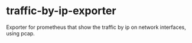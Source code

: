 # traffic-by-ip-exporter
Exporter for prometheus that show the traffic by ip on network interfaces, using pcap.
